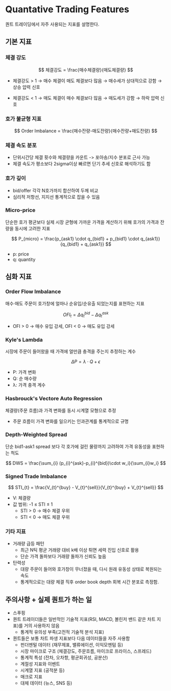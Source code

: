 # Quantative Trading Features

퀀트 트레이딩에서 자주 사용되는 지표를 설명한다.

## 기본 지표

### 체결 강도

$$
체결강도 = \frac{매수체결량}{매도체결량}
$$

- 체결강도 > 1
  → 매수 체결이 매도 체결보다 많음 → 매수세가 상대적으로 강함 → 상승 압력 신호

- 체결강도 < 1
  → 매도 체결이 매수 체결보다 많음 → 매도세가 강함 → 하락 압력 신호

### 호가 불균형 지표

$$
Order Imbalance = \frac{매수잔량-매도잔량}{매수잔량+매도잔량}
$$

### 체결 속도 분포

- 단위시간당 체결 횟수와 체결량을 카운트 -> 포아송/지수 분포로 근사 가능
- 체결 속도가 평소보다 2sigma이상 빠르면 단기 추세 신호로 해석하기도 함

### 호가 깊이

- bid/offer 각각 N호가까지 합산하여 두께 비교
- 심리적 저항선, 지지선 통계적으로 잡을 수 있음

### Micro-price

단순한 호가 평균보다 실제 시장 균형에 가까운 가격을 계산하기 위해 호가의 가격과 잔량을 동시에 고려한 지표

$$
P_{micro} = \frac{p_{ask1} \cdot q_{bid1} + p_{bid1} \cdot q_{ask1}}{q_{bid1} + q_{ask1}}
$$

- p: price
- q: quantity

## 심화 지표

### Order Flow Imbalance

매수·매도 주문이 호가창에 얼마나 순유입/순유출 되었는지를 표현하는 지표

$$
OFI_{t} = \Delta q_{t}^{bid} - \Delta q_{t}^{ask}
$$

- OFI > 0 → 매수 유입 강세, OFI < 0 → 매도 유입 강세

###  Kyle's Lambda

시장에 주문이 들어왔을 때 가격에 얼만큼 충격을 주는지 추정하는 계수

$$
\Delta P = \lambda \cdot Q + \epsilon
$$

- P: 가격 변화
- Q: 순 매수량
- λ: 가격 충격 계수

### Hasbrouck's Vectore Auto Regression

체결량(주문 흐름)과 가격 변화를 동시 시계열 모형으로 추정

- 주문 흐름이 가격 변화를 일으키는 인과관계를 통계적으로 규명

### Depth-Weighted Spread

단순 bid1-ask1 spread 보다 각 호가에 걸린 물량까지 고려하여 가격 유동성을 표현하는 척도

$$
DWS = \frac{\sum_{i} (p_{i}^{ask}-p_{i}^{bid})\cdot w_i}{\sum_{i}w_i}
$$

### Signed Trade Imbalance

$$
STI_{t} = \frac{V_{t}^{buy} - V_{t}^{sell}}{V_{t}^{buy} + V_{t}^{sell}}
$$

- V: 체결량
- 값 범위: -1 ≤ STI ≤ 1
  - STI > 0 → 매수 체결 우위
  - STI < 0 → 매도 체결 우위

### 기타 지표

- 거래량 급등 패턴
  - 최근 N틱 평균 거래량 대비 k배 이상 튀면 세력 진입 신호로 활용
  - 단순 가격 돌파보다 거래량 돌파가 신뢰도 높음
- 탄력성
  - 대량 주문이 들어와 호가창이 무너졌을 때, 다시 원래 유동성 상태로 복원되는 속도
  - 통계적으로는 대량 체결 직후 order book depth 회복 시간 분포로 측정함.

## 주의사항 + 실제 퀀트가 하는 일

- 스푸핑
- 퀀트 트레이더들은 일반적인 기술적 지표(RSI, MACD, 볼린저 밴드 같은 차트 지표)를 거의 사용하지 않음
  - 통계적 유의성 부족(고전적 기술적 분석 지표)
- 퀀트들은 보통 차트 파생 지표보다 다음 데이터들을 자주 사용함
  - 펀더멘털 데이터 (재무제표, 밸류에이션, 이익모멘텀 등)
  - 시장 마이크로 구조 (체결강도, 주문흐름, 마이크로 프라이스, 스프레드)
  - 통계적 특성 (잔차, 오차항, 평균회귀성, 공분산)
  - 계절성 지표와 이벤트
  - 시계열 지표 (공적분 등)
  - 매크로 지표
  - 대체 데이터 (뉴스, SNS 등)